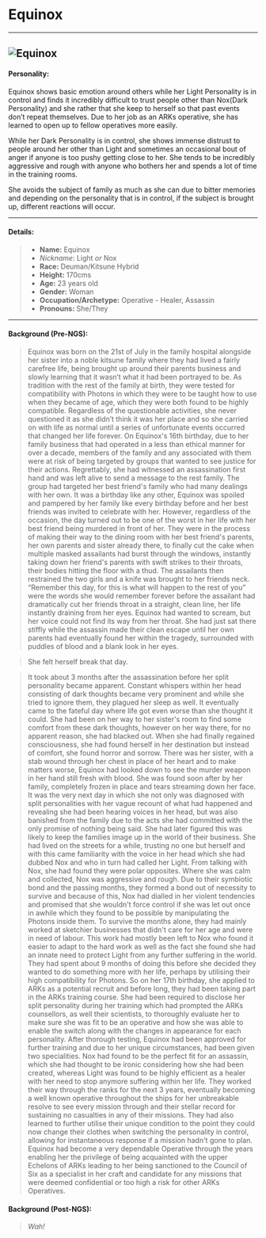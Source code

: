 # Equinox
---
![Equinox](https://raw.githubusercontent.com/Edd1ee/quartz/hugo/content/Images/Screenshots/equinox.jpg?style=centerme)
---
#### Personality:

Equinox shows basic emotion around others while her Light Personality is in control and finds it incredibly difficult to trust people other than Nox(Dark Personality) and she rather that she keep to herself so that past events don’t repeat themselves. Due to her job as an ARKs operative, she has learned to open up to fellow operatives more easily.

While her Dark Personality is in control, she shows immense distrust to people around her other than Light and sometimes an occasional bout of anger if anyone is too pushy getting close to her. She tends to be incredibly aggressive and rough with anyone who bothers her and spends a lot of time in the training rooms.

She avoids the subject of family as much as she can due to bitter memories and depending on the personality that is in control, if the subject is brought up, different reactions will occur.

---

#### Details:

> -   **Name:** Equinox
>	-   *Nickname*: Light *or* Nox
> -   **Race:** Deuman/Kitsune Hybrid
> -   **Height:** 170cms
> -   **Age:** 23 years old
> -   **Gender:** Woman
> -   **Occupation/Archetype:** Operative - Healer, Assassin
> -   **Pronouns:** She/They

---

#### Background (Pre-NGS):

> Equinox was born on the 21st of July in the family hospital alongside her sister into a noble kitsune family where they had lived a fairly carefree life, being brought up around their parents business and slowly learning that it wasn’t what it had been portrayed to be. As tradition with the rest of the family at birth, they were tested for compatibility with Photons in which they were to be taught how to use when they became of age, which they were both found to be highly compatible. Regardless of the questionable activities, she never questioned it as she didn’t think it was her place and so she carried on with life as normal until a series of unfortunate events occurred that changed her life forever.
> On Equinox's 16th birthday, due to her family business that had operated in a less than ethical manner for over a decade, members of the family and any associated with them were at risk of being targeted by groups that wanted to see justice for their actions. Regrettably, she had witnessed an assassination first hand and was left alive to send a message to the rest family.
> The group had targeted her best friend's family who had many dealings with her own. It was a birthday like any other, Equinox was spoiled and pampered by her family like every birthday before and her best friends was invited to celebrate with her. However, regardless of the occasion, the day turned out to be one of the worst in her life with her best friend being murdered in front of her. They were in the process of making their way to the dining room with her best friend's parents, her own parents and sister already there, to finally cut the cake when multiple masked assailants had burst through the windows, instantly taking down her friend's parents with swift strikes to their throats, their bodies hitting the floor with a thud.
>The assailants then restrained the two girls and a knife was brought to her friends neck. “Remember this day, for this is what will happen to the rest of you” were the words she would remember forever before the assailant had dramatically cut her friends throat in a straight, clean line, her life instantly draining from her eyes. Equinox had wanted to scream, but her voice could not find its way from her throat. She had just sat there stiffly while the assassin made their clean escape until her own parents had eventually found her within the tragedy, surrounded with puddles of blood and a blank look in her eyes.

> She felt herself break that day.

> It took about 3 months after the assassination before her split personality became apparent. Constant whispers within her head consisting of dark thoughts became very prominent and while she tried to ignore them, they plagued her sleep as well. It eventually came to the fateful day where life got even worse than she thought it could.
> She had been on her way to her sister's room to find some comfort from these dark thoughts, however on her way there, for no apparent reason, she had blacked out. When she had finally regained consciousness, she had found herself in her destination but instead of comfort, she found horror and sorrow. There was her sister, with a stab wound through her chest in place of her heart and to make matters worse, Equinox had looked down to see the murder weapon in her hand still fresh with blood. She was found soon after by her family, completely frozen in place and tears streaming down her face.
> It was the very next day in which she not only was diagnosed with split personalities with her vague recount of what had happened and revealing she had been hearing voices in her head, but was also banished from the family due to the acts she had committed with the only promise of nothing being said. She had later figured this was likely to keep the families image up in the world of their business.
> She had lived on the streets for a while, trusting no one but herself and with this came familiarity with the voice in her head which she had dubbed Nox and who in turn had called her Light. From talking with Nox, she had found they were polar opposites. Where she was calm and collected, Nox was aggressive and rough. Due to their symbiotic bond and the passing months, they formed a bond out of necessity to survive and because of this, Nox had dialled in her violent tendencies and promised that she wouldn't force control if she was let out once in awhile which they found to be possible by manipulating the Photons inside them.
> To survive the months alone, they had mainly worked at sketchier businesses that didn't care for her age and were in need of labour. This work had mostly been left to Nox who found it easier to adapt to the hard work as well as the fact she found she had an innate need to protect Light from any further suffering in the world.
> They had spent about 9 months of doing this before she decided they wanted to do something more with her life, perhaps by utilising their high compatibility for Photons. So on her 17th birthday, she applied to ARKs as a potential recruit and before long, they had been taking part in the ARKs training course. She had been required to disclose her split personality during her training which had prompted the ARKs counsellors, as well their scientists, to thoroughly evaluate her to make sure she was fit to be an operative and how she was able to enable the switch along with the changes in appearance for each personality. After thorough testing, Equinox had been approved for further training and due to her unique circumstances, had been given two specialities. Nox had found to be the perfect fit for an assassin, which she had thought to be ironic considering how she had been created, whereas Light was found to be highly efficient as a healer with her need to stop anymore suffering within her life.
> They worked their way through the ranks for the next 3 years, eventually becoming a well known operative throughout the ships for her unbreakable resolve to see every mission through and their stellar record for sustaining no casualties in any of their missions. They had also learned to further utilise their unique condition to the point they could now change their clothes when switching the personality in control, allowing for instantaneous response if a mission hadn't gone to plan. Equinox had become a very dependable Operative through the years enabling her the privilege of being acquainted with the upper Echelons of ARKs leading to her being sanctioned to the Council of Six as a specialist in her craft and candidate for any missions that were deemed confidential or too high a risk for other ARKs Operatives.

#### Background (Post-NGS):
> *Wah!*